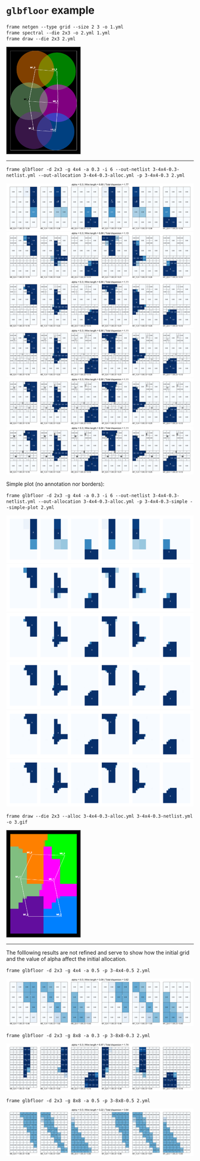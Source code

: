 # `glbfloor` example 

```
frame netgen --type grid --size 2 3 -o 1.yml
frame spectral --die 2x3 -o 2.yml 1.yml
frame draw --die 2x3 2.yml
```

<img src="2.gif" alt="spectral" style="width: 200px;"/>

---

```
frame glbfloor -d 2x3 -g 4x4 -a 0.3 -i 6 --out-netlist 3-4x4-0.3-netlist.yml --out-allocation 3-4x4-0.3-alloc.yml -p 3-4x4-0.3 2.yml
```

![glbfloor-4x4-0.3-0](3-4x4-0.3-0.png)
![glbfloor-4x4-0.3-1](3-4x4-0.3-1.png)
![glbfloor-4x4-0.3-2](3-4x4-0.3-2.png)
![glbfloor-4x4-0.3-3](3-4x4-0.3-3.png)
![glbfloor-4x4-0.3-4](3-4x4-0.3-4.png)
![glbfloor-4x4-0.3-5](3-4x4-0.3-5.png)

Simple plot (no annotation nor borders):

```
frame glbfloor -d 2x3 -g 4x4 -a 0.3 -i 6 --out-netlist 3-4x4-0.3-netlist.yml --out-allocation 3-4x4-0.3-alloc.yml -p 3-4x4-0.3-simple --simple-plot 2.yml
```

![glbfloor-4x4-0.3-simple-0](3-4x4-0.3-simple-0.png)
![glbfloor-4x4-0.3-simple-1](3-4x4-0.3-simple-1.png)
![glbfloor-4x4-0.3-simple-2](3-4x4-0.3-simple-2.png)
![glbfloor-4x4-0.3-simple-3](3-4x4-0.3-simple-3.png)
![glbfloor-4x4-0.3-simple-4](3-4x4-0.3-simple-4.png)
![glbfloor-4x4-0.3-simple-5](3-4x4-0.3-simple-5.png)

```
frame draw --die 2x3 --alloc 3-4x4-0.3-alloc.yml 3-4x4-0.3-netlist.yml -o 3.gif
```

<img src="3.gif" alt="spectral" style="width: 200px;"/>

---

The folllowing results are not refined and serve to show how the initial grid and the value of alpha affect the initial allocation.

```
frame glbfloor -d 2x3 -g 4x4 -a 0.5 -p 3-4x4-0.5 2.yml
```

![glbfloor-4x4-0.5-0](3-4x4-0.5-0.png)


```
frame glbfloor -d 2x3 -g 8x8 -a 0.3 -p 3-8x8-0.3 2.yml
```

![glbfloor-8x8-0.3-0](3-8x8-0.3-0.png)

```
frame glbfloor -d 2x3 -g 8x8 -a 0.5 -p 3-8x8-0.5 2.yml
```

![glbfloor-8x8-0.5-0](3-8x8-0.5-0.png)

